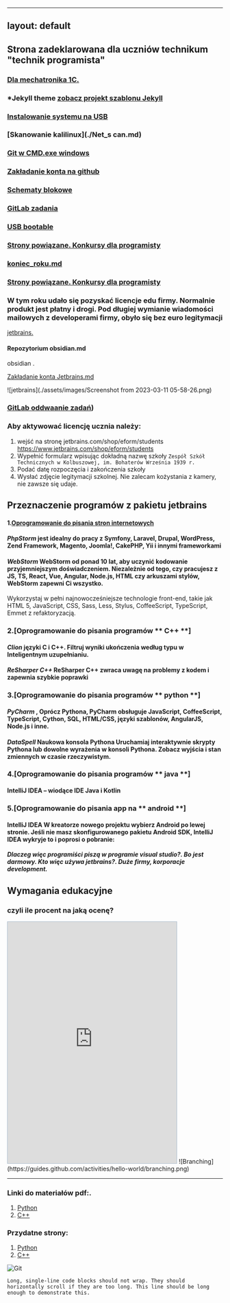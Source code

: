 -----
layout: default
------
## Strona zadeklarowana dla uczniów technikum "technik programista" 
### [Dla mechatronika 1C. ](https://github.com/bartdurak/ArduinoZST)
### *Jekyll theme  [zobacz projekt szablonu Jekyll](http://pages-themes.github.io/hacker) 
### [Instalowanie systemu na USB](https://pbud.blogspot.com/2023/03/usb-pendrive-clion.html)
### [Skanowanie kalilinux](./Net_s can.md)
### [Git w CMD.exe windows ](./git_windows.md)
### [Zakładanie konta na github](./another-page.md)
### [Schematy blokowe](./algorytmy.md)
### [GitLab zadania](./pisanie_zadan.md)
### [USB bootable](./usbboot.md)
### [Strony powiązane. Konkursy dla programisty](http://programista1a.site)
### [koniec_roku.md](koniec_roku.md)
### [Strony powiązane. Konkursy dla programisty](http://durak.tech)
###  W tym roku udało się pozyskać licencje edu firmy. Normalnie produkt jest płatny i drogi. Pod długiej wymianie wiadomości mailowych z developerami firmy, obyło się bez euro legitymacji 

[jetbrains.](https://www.jetbrains.com/products)

#### Repozytorium obsidian.md

obsidian . 


[Zakładanie konta Jetbrains.md](./Zakladanie_konta_jetbrains.md)


![jetbrains](./assets/images/Screenshot from 2023-03-11 05-58-26.png)
### [GitLab oddwaanie zadań](./pisanie_zadan.md))
### Aby aktywować licencję ucznia należy:
1. wejść na stronę jetbrains.com/shop/eform/students https://www.jetbrains.com/shop/eform/students
2. Wypełnić formularz wpisując dokładną nazwę szkoły ```Zespół Szkół Technicznych w Kolbuszowej, im. Bohaterów Września 1939 r.```
3. Podać datę rozpoczęcia i zakończenia szkoły
4. Wysłać zdjęcie legitymacji szkolnej. Nie zalecam kożystania z kamery, nie zawsze się udaje.
## Przeznaczenie programów z pakietu  jetbrains
#### 1.[Oprogramowanie do pisania stron **internetowych**](./https://www.jetbrains.com/phpstorm/)
#### *PhpStorm*   jest idealny do pracy z Symfony, Laravel, Drupal, WordPress, Zend Framework, Magento, **Joomla!**, CakePHP, Yii i innymi frameworkami
#### *WebStorm*   WebStorm od ponad 10 lat, aby uczynić kodowanie przyjemniejszym doświadczeniem. Niezależnie od tego, czy pracujesz z JS, TS, React, Vue, Angular, Node.js, HTML czy arkuszami stylów, WebStorm zapewni Ci wszystko.
Wykorzystaj w pełni najnowocześniejsze technologie front-end, takie jak HTML 5, JavaScript, CSS, Sass, Less, Stylus, CoffeeScript, TypeScript, Emmet z refaktoryzacją.
### 2.[Oprogramowanie do pisania programów ** C++ **]
#### *Clion*   języki C i C++. Filtruj wyniki ukończenia według typu w Inteligentnym uzupełnianiu.
#### *ReSharper C++*   ReSharper C++ zwraca uwagę na problemy z kodem i zapewnia szybkie poprawki
### 3.[Oprogramowanie do pisania programów ** python **] 
#### *PyCharm* , Oprócz Pythona, PyCharm obsługuje JavaScript, CoffeeScript, TypeScript, Cython, SQL, HTML/CSS, języki szablonów, AngularJS, Node.js i inne.
#### *DataSpell*   Naukowa konsola Pythona Uruchamiaj interaktywnie skrypty Pythona lub dowolne wyrażenia w konsoli Pythona. Zobacz wyjścia i stan zmiennych w czasie rzeczywistym.
### 4.[Oprogramowanie do pisania programów ** java **]
#### IntelliJ IDEA – wiodące IDE Java i Kotlin
### 5.[Oprogramowanie do pisania app na ** android **]
####  IntelliJ IDEA W kreatorze nowego projektu wybierz Android po lewej stronie. Jeśli nie masz skonfigurowanego pakietu Android SDK, IntelliJ IDEA wykryje to i poprosi o pobranie:
***Dlaczeg więc programiści piszą w programie visual studio?. Bo jest darmowy.  Kto więc używa jetbrains?.  Duże firmy, korporacje development.***

##  Wymagania edukacyjne
### czyli ile procent na jaką ocenę?
<iframe src="https://show.zohopublic.com/publish/pegpr4079fd7e682f44f49a7cd26c86763a6d" height="563" width="395" name="_Przedmiotowy%20system%20oceniania%20Programista%20w%205%20letnim%20toku%20nauczania" scrolling=no frameBorder="0" style="border:1px solid #AABBCC" allowfullscreen="true" mozallowfullscreen="true" webkitallowfullscreen="true"></iframe>
![Branching](https://guides.github.com/activities/hello-world/branching.png)

* * *

### Linki do materiałów pdf:.

1. [Python](https://drive.google.com/drive/folders/13pR3LL6UMCNZz09_yeIj3gIQRAQDXww3?usp=share_link)
2. [C++](https://docs.google.com/document/d/1ZwpNzletq-gW2Pj4nE3uNbVGeXjvHTOL/edit?usp=sharing&ouid=117430536303352971908&rtpof=true&sd=true)

### Przydatne strony:
1. [Python](https://python101.readthedocs.io/pl/latest/podstawy/index.html#materialy)
2. [C++](https://cpp0x.pl/kursy/Kurs-C++/1)


![Git](https://github.githubassets.com/images/icons/emoji/octocat.png)

```
Long, single-line code blocks should not wrap. They should horizontally scroll if they are too long. This line should be long enough to demonstrate this.
```
<!-- Google tag (gtag.js) -->
<script async src="https://www.googletagmanager.com/gtag/js?id=G-0ZDLN5MCQ1"></script>
<script>
  window.dataLayer = window.dataLayer || [];
  function gtag(){dataLayer.push(arguments);}
  gtag('js', new Date());

  gtag('config', 'G-0ZDLN5MCQ1');
</script>
